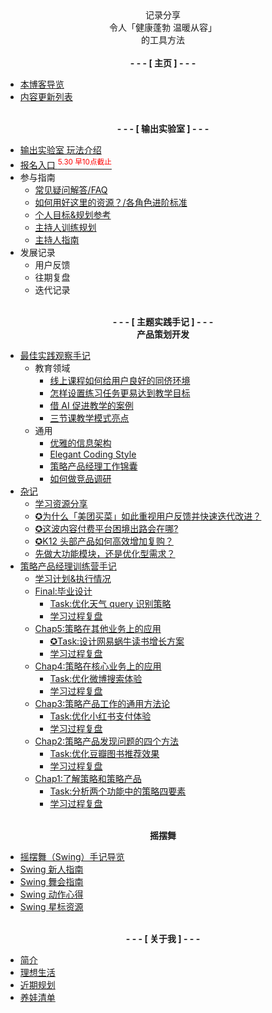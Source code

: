 


<center>记录分享<br> 令人「健康蓬勃 温暖从容」<br> 的工具方法</center>

<br>

<center><strong> - - - [ 主页 ] - - - </strong></center>

- [本博客导览](home.md)
- [内容更新列表](index_upd.md)

<br>

<center><strong> - - - [ 输出实验室 ] - - - </strong></center>



- [输出实验室 玩法介绍](README.md)
- [报名入口 <sup style="color:red;">5.30 早10点截止</sup>](signup.md)
- 参与指南
    - [常见疑问解答/FAQ](faq.md)
    - [如何用好这里的资源？/各角色进阶标准](https://docs.qq.com/sheet/DVVd5eXNrVUlaTmh3?tab=8bdky8)
    - [个人目标&规划参考](https://docs.qq.com/doc/DVUptSWJ2d2pKUGti)
    - [主持人训练规划](https://docs.qq.com/doc/DVWZER1lLa1V0c0dh)
    - [主持人指南](https://docs.qq.com/doc/DVXFFdEpRdVZJaG1T)
- 发展记录
    - 用户反馈
    - 往期复盘
    - 迭代记录

<br>

<center><strong> - - - [ 主题实践手记 ] - - - </strong></center>




<center><strong>产品策划开发</strong></center>


- [最佳实践观察手记](devpro/CONTENT/ChapBestPractices.md)
    - 教育领域
        - [线上课程如何给用户良好的同侪环境](devpro/CONTENT/InfoBestPrecticePeerEnviroment.md)
        - [怎样设置练习任务更易达到教学目标](devpro/CONTENT/InfoBestPracticeAssignmentDesign.md)
        - [借 AI 促进教学的案例](devpro/CONTENT/InfoBestPracticeAIedu.md)
        - [三节课教学模式亮点](devpro/CONTENT/InfoLearnFromsanjieke.md)
    - 通用
        - [优雅的信息架构](devpro/CONTENT/InfoBestPracticeIA.md)
        - [Elegant Coding Style](devpro/CONTENT/HbElegantCodingStyle.md)
        - [策略产品经理工作锦囊](devpro/CONTENT/Tips4StrategyPM.md)
        - [如何做竞品调研](devpro/CONTENT/HbCompetitiveAnalysis.md)
- [杂记](devpro/CONTENT/ChapNotes.md)
    - [学习资源分享](devpro/CONTENT/IdxLearningRes.md)
    - [✪为什么「美团买菜」如此重视用户反馈并快速迭代改进？](devpro/CONTENT/mur_strategy_meituanfood.md)
    - [✪这波内容付费平台困境出路会在哪?](devpro/CONTENT/TipsEduSuperficialProductChallenge.md)
    - [✪K12 头部产品如何高效增加复购？](devpro/CONTENT/TipsEduK12Effect.md)
    - [先做大功能模块，还是优化型需求？](devpro/CONTENT/MurStartupDevPriority.md)
- [策略产品经理训练营手记](devpro/Course3jkSPM/ChapCourseStrategyPM.md)
    - [学习计划&执行情况](devpro/Course3jkSPM/InfoPlanCourseStudy.md)
    - [Final:毕业设计](devpro/Course3jkSPM/Chap6.md)
        - [Task:优化天气 query 识别策略](devpro/Course3jkSPM/Chap6Task.md)
        - [学习过程复盘](devpro/Course3jkSPM/Chap6Review.md)
    - [Chap5:策略在其他业务上的应用](devpro/Course3jkSPM/Chap5.md)
        - [✪Task:设计网易蜗牛读书增长方案](devpro/Course3jkSPM/Chap5Task.md)
        - [学习过程复盘](devpro/Course3jkSPM/Chap5Review.md)
    - [Chap4:策略在核心业务上的应用](devpro/Course3jkSPM/Chap4.md)
        - [Task:优化微博搜索体验](devpro/Course3jkSPM/Chap4Task.md)
        - [学习过程复盘](devpro/Course3jkSPM/Chap4Review.md)
    - [Chap3:策略产品工作的通用方法论](devpro/Course3jkSPM/Chap3.md)
        - [Task:优化小红书支付体验](devpro/Course3jkSPM/Chap3Task.md)
        - [学习过程复盘](devpro/Course3jkSPM/Chap3Review.md)
    - [Chap2:策略产品发现问题的四个方法](devpro/Course3jkSPM/Chap2.md)
        - [Task:优化豆瓣图书推荐效果](devpro/Course3jkSPM/Chap2Task.md)
        - [学习过程复盘](devpro/Course3jkSPM/Chap2Review.md)
    - [Chap1:了解策略和策略产品](devpro/Course3jkSPM/Chap1.md)
        - [Task:分析两个功能中的策略四要素](devpro/Course3jkSPM/Chap1Task.md)
        - [学习过程复盘](devpro/Course3jkSPM/Chap1Review.md)



<br>

<center><strong>摇摆舞</strong></center>

- [摇摆舞（Swing）手记导览](swing/)   
- [Swing 新人指南](swing/HbSwingBeginner.md)  
- [Swing 舞会指南](swing/HbParty.md)  
- [Swing 动作心得](swing/HbTechniquesAndSteps.md)  
- [Swing 星标资源](swing/IdxHighLightResources.md)  


<br>

<center><strong> - - - [ 关于我 ] - - - </strong></center>




- [简介](https://ishanshan.im/about/)
- [理想生活](about/ideallife_ishanshan)
- [近期规划](https://docs.qq.com/doc/DVWlSYW53c1dtanB4)
- [养娃清单](family/hb_parenting.md)
